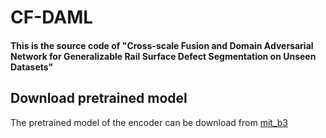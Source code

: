 # CF-DAML

#### This is the source code of "Cross-scale Fusion and Domain Adversarial Network for Generalizable Rail Surface Defect Segmentation on Unseen Datasets"

## Download pretrained model
The pretrained model of the encoder can be download from [mit_b3](https://drive.google.com/drive/folders/1GAku0G0iR9DsBxCbfENWMJ27c5lYUeQA) 
